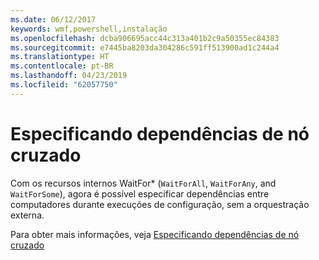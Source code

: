 ```yaml
---
ms.date: 06/12/2017
keywords: wmf,powershell,instalação
ms.openlocfilehash: dcba906695acc44c313a401b2c9a50355ec84383
ms.sourcegitcommit: e7445ba8203da304286c591ff513900ad1c244a4
ms.translationtype: HT
ms.contentlocale: pt-BR
ms.lasthandoff: 04/23/2019
ms.locfileid: "62057750"
---
```

# <a name="specifying-cross-node-dependencies"></a>Especificando dependências de nó cruzado

Com os recursos internos WaitFor\* (`WaitForAll`, `WaitForAny`, and `WaitForSome`), agora é possível especificar dependências entre computadores durante execuções de configuração, sem a orquestração externa.

Para obter mais informações, veja [Especificando dependências de nó cruzado](https://msdn.microsoft.com/powershell/dsc/crossnodedependencies)
